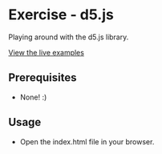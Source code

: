 Exercise - d5.js
=================

Playing around with the d5.js library.

[View the live examples](http://allardvanhelbergen.github.io/exercise-d5/)

Prerequisites
-------------

* None! :)

Usage
-----

* Open the index.html file in your browser.
